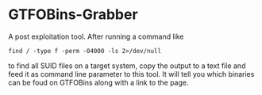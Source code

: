# GTFOBins-Grabber
A post exploitation tool. After running a command like 


``` find / -type f -perm -04000 -ls 2>/dev/null ```

to find all SUID files on a target system, copy the output to a text file and feed it as command line parameter to this tool. It will tell you which binaries can be foud on GTFOBins along with a link to the page.
